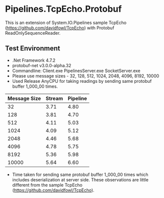 # Pipelines.TcpEcho.Protobuf
This is an extension of System.IO.Pipelines sample TcpEcho (https://github.com/davidfowl/TcpEcho) with Protobuf ReadOnlySequenceReader.


## Test Environment
* .Net Framework 4.7.2
* protobuf-net v3.0.0-alpha.32
* Commandline:
  Client.exe <MessageSize>
  PipelinesServer.exe <MessageSize>
  SocketServer.exe <MessageSize>
* Please use message sizes - 32, 128, 512, 1024, 2048, 4096, 8192, 10000
* Used Release AnyCPU for taking readings by sending same protobuf buffer 1_000_00 times.


| Message Size|Stream|Pipeline|
|-------------|------|----|
| 32 |3.71|4.80|
|128 |3.81|4.70|
|512 |4.11|5.03|
|1024|4.09|5.12|
|2048|4.46|5.68|
|4096|4.78|5.75|
|8192|5.36|5.98|
|10000|5.64|6.60|

* Time taken for sending same protobuf buffer 1_000_00 times which includes deserialization at server side.
These observations are little different from the sample TcpEcho (https://github.com/davidfowl/TcpEcho).
